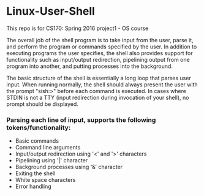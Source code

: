 # Linux-User-Shell

This repo is for CS170: Spring 2016 project1 - OS course

The overall job of the shell program is to take input from the user, parse it, and perform the program or commands specified by the user. In addition to executing programs the user specifies, the shell also provides support for functionality such as input/output redirection, pipelining output from one program into another, and putting processes into the background.

The basic structure of the shell is essentially a long loop that parses user input. When running normally, the shell should always present the user with the prompt "sish:>" before each command is executed. In cases where STDIN is not a TTY (input redirection during invocation
of your shell), no prompt should be displayed.

### Parsing each line of input, supports the following tokens/functionality:
- Basic commands
- Command line arguments 
- Input/output redirection using '<' and '>' characters 
- Pipelining using '|' character 
- Background processes using '&' character 
- Exiting the shell 
- White space characters 
- Error handling
